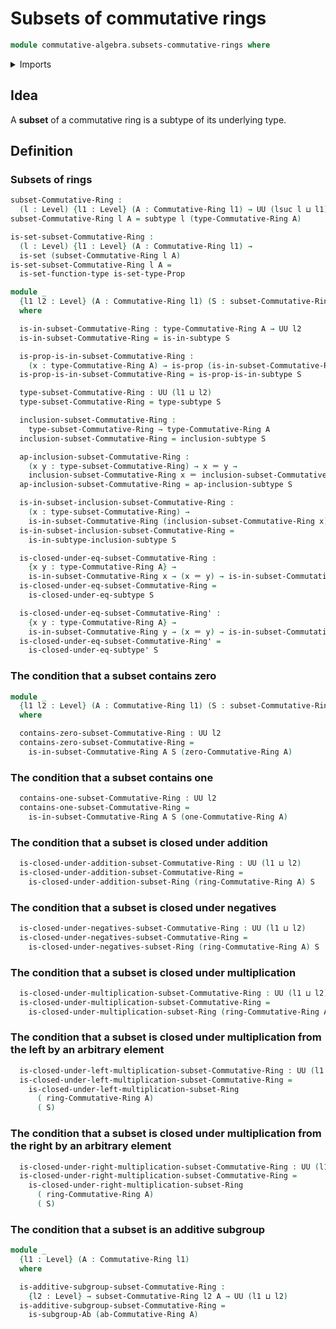 # Subsets of commutative rings

```agda
module commutative-algebra.subsets-commutative-rings where
```

<details><summary>Imports</summary>

```agda
open import commutative-algebra.commutative-rings

open import foundation.identity-types
open import foundation.propositional-extensionality
open import foundation.propositions
open import foundation.sets
open import foundation.subtypes
open import foundation.universe-levels

open import group-theory.subgroups-abelian-groups

open import ring-theory.subsets-rings
```

</details>

## Idea

A **subset** of a commutative ring is a subtype of its underlying type.

## Definition

### Subsets of rings

```agda
subset-Commutative-Ring :
  (l : Level) {l1 : Level} (A : Commutative-Ring l1) → UU (lsuc l ⊔ l1)
subset-Commutative-Ring l A = subtype l (type-Commutative-Ring A)

is-set-subset-Commutative-Ring :
  (l : Level) {l1 : Level} (A : Commutative-Ring l1) →
  is-set (subset-Commutative-Ring l A)
is-set-subset-Commutative-Ring l A =
  is-set-function-type is-set-type-Prop

module _
  {l1 l2 : Level} (A : Commutative-Ring l1) (S : subset-Commutative-Ring l2 A)
  where

  is-in-subset-Commutative-Ring : type-Commutative-Ring A → UU l2
  is-in-subset-Commutative-Ring = is-in-subtype S

  is-prop-is-in-subset-Commutative-Ring :
    (x : type-Commutative-Ring A) → is-prop (is-in-subset-Commutative-Ring x)
  is-prop-is-in-subset-Commutative-Ring = is-prop-is-in-subtype S

  type-subset-Commutative-Ring : UU (l1 ⊔ l2)
  type-subset-Commutative-Ring = type-subtype S

  inclusion-subset-Commutative-Ring :
    type-subset-Commutative-Ring → type-Commutative-Ring A
  inclusion-subset-Commutative-Ring = inclusion-subtype S

  ap-inclusion-subset-Commutative-Ring :
    (x y : type-subset-Commutative-Ring) → x ＝ y →
    inclusion-subset-Commutative-Ring x ＝ inclusion-subset-Commutative-Ring y
  ap-inclusion-subset-Commutative-Ring = ap-inclusion-subtype S

  is-in-subset-inclusion-subset-Commutative-Ring :
    (x : type-subset-Commutative-Ring) →
    is-in-subset-Commutative-Ring (inclusion-subset-Commutative-Ring x)
  is-in-subset-inclusion-subset-Commutative-Ring =
    is-in-subtype-inclusion-subtype S

  is-closed-under-eq-subset-Commutative-Ring :
    {x y : type-Commutative-Ring A} →
    is-in-subset-Commutative-Ring x → (x ＝ y) → is-in-subset-Commutative-Ring y
  is-closed-under-eq-subset-Commutative-Ring =
    is-closed-under-eq-subtype S

  is-closed-under-eq-subset-Commutative-Ring' :
    {x y : type-Commutative-Ring A} →
    is-in-subset-Commutative-Ring y → (x ＝ y) → is-in-subset-Commutative-Ring x
  is-closed-under-eq-subset-Commutative-Ring' =
    is-closed-under-eq-subtype' S
```

### The condition that a subset contains zero

```agda
module _
  {l1 l2 : Level} (A : Commutative-Ring l1) (S : subset-Commutative-Ring l2 A)
  where

  contains-zero-subset-Commutative-Ring : UU l2
  contains-zero-subset-Commutative-Ring =
    is-in-subset-Commutative-Ring A S (zero-Commutative-Ring A)
```

### The condition that a subset contains one

```agda
  contains-one-subset-Commutative-Ring : UU l2
  contains-one-subset-Commutative-Ring =
    is-in-subset-Commutative-Ring A S (one-Commutative-Ring A)
```

### The condition that a subset is closed under addition

```agda
  is-closed-under-addition-subset-Commutative-Ring : UU (l1 ⊔ l2)
  is-closed-under-addition-subset-Commutative-Ring =
    is-closed-under-addition-subset-Ring (ring-Commutative-Ring A) S
```

### The condition that a subset is closed under negatives

```agda
  is-closed-under-negatives-subset-Commutative-Ring : UU (l1 ⊔ l2)
  is-closed-under-negatives-subset-Commutative-Ring =
    is-closed-under-negatives-subset-Ring (ring-Commutative-Ring A) S
```

### The condition that a subset is closed under multiplication

```agda
  is-closed-under-multiplication-subset-Commutative-Ring : UU (l1 ⊔ l2)
  is-closed-under-multiplication-subset-Commutative-Ring =
    is-closed-under-multiplication-subset-Ring (ring-Commutative-Ring A) S
```

### The condition that a subset is closed under multiplication from the left by an arbitrary element

```agda
  is-closed-under-left-multiplication-subset-Commutative-Ring : UU (l1 ⊔ l2)
  is-closed-under-left-multiplication-subset-Commutative-Ring =
    is-closed-under-left-multiplication-subset-Ring
      ( ring-Commutative-Ring A)
      ( S)
```

### The condition that a subset is closed under multiplication from the right by an arbitrary element

```agda
  is-closed-under-right-multiplication-subset-Commutative-Ring : UU (l1 ⊔ l2)
  is-closed-under-right-multiplication-subset-Commutative-Ring =
    is-closed-under-right-multiplication-subset-Ring
      ( ring-Commutative-Ring A)
      ( S)
```

### The condition that a subset is an additive subgroup

```agda
module _
  {l1 : Level} (A : Commutative-Ring l1)
  where

  is-additive-subgroup-subset-Commutative-Ring :
    {l2 : Level} → subset-Commutative-Ring l2 A → UU (l1 ⊔ l2)
  is-additive-subgroup-subset-Commutative-Ring =
    is-subgroup-Ab (ab-Commutative-Ring A)
```
